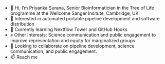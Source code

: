 - 👋 Hi, I’m Priyanka Surana, Senior Bioinformatician in the Tree of Life programme at the Wellcome Sanger Insitute, Cambridge, UK
- 👀 Interested in automated portable pipeline development and software distribution
- 🌱 Currently learning Nextflow Tower and GitHub Hooks
- :fist: Other Interests: Science communication and public engagement to improve representation and equity for marginalized groups
- 💞️ Looking to collaborate on pipeline development, science communication, and public engagement.
- 📫 Reach me

<!---
priyanka-surana/priyanka-surana is a ✨ special ✨ repository because its `README.md` (this file) appears on your GitHub profile.
You can click the Preview link to take a look at your changes.
--->
